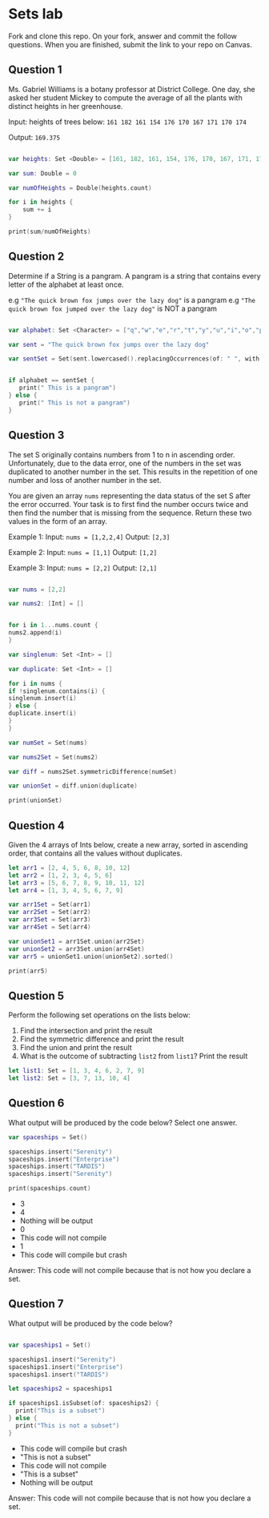 # Sets lab

Fork and clone this repo. On your fork, answer and commit the follow questions. When you are finished, submit the link to your repo on Canvas.


## Question 1

Ms. Gabriel Williams is a botany professor at District College. One day, she asked her student Mickey to compute the average of all the plants with distinct heights in her greenhouse.

Input: heights of trees below:
`161 182 161 154 176 170 167 171 170 174`

Output:
`169.375`

``` swift

var heights: Set <Double> = [161, 182, 161, 154, 176, 170, 167, 171, 170, 174]

var sum: Double = 0

var numOfHeights = Double(heights.count)

for i in heights {
    sum += i
}

print(sum/numOfHeights)

```


## Question 2

Determine if a String is a pangram. A pangram is a string that contains every letter of the alphabet at least once.

 e.g `"The quick brown fox jumps over the lazy dog"` is a pangram
 e.g `"The quick brown fox jumped over the lazy dog"` is NOT a pangram
 
 ``` swift
 
 var alphabet: Set <Character> = ["q","w","e","r","t","y","u","i","o","p","l","k","j","h","g","f","d","s","a","z","x","c","v","b","n","m"]
 
 var sent = "The quick brown fox jumps over the lazy dog"
 
 var sentSet = Set(sent.lowercased().replacingOccurrences(of: " ", with: ""))
 
 
 if alphabet == sentSet {
    print(" This is a pangram")
 } else {
    print(" This is not a pangram")
 }

 
 ```


## Question 3

The set S originally contains numbers from 1 to n in ascending order. Unfortunately, due to the data error, one of the numbers in the set was duplicated to another number in the set. This results in the repetition of one number and loss of another number in the set.

You are given an array `nums` representing the data status of the set S after the error occurred. Your task is to first find the number occurs twice and then find the number that is missing from the sequence. Return these two values in the form of an array.

 Example 1:
 Input: `nums = [1,2,2,4]`
 Output: `[2,3]`

 Example 2:
 Input: `nums = [1,1]`
 Output: `[1,2]`

 Example 3:
 Input: `nums = [2,2]`
 Output: `[2,1]`
 
 ``` swift 
 
 var nums = [2,2]
 
 var nums2: [Int] = []
 
 
 for i in 1...nums.count {
 nums2.append(i)
 }
 
 var singlenum: Set <Int> = []
 
 var duplicate: Set <Int> = []
 
 for i in nums {
 if !singlenum.contains(i) {
 singlenum.insert(i)
 } else {
 duplicate.insert(i)
 }
 }
 
 var numSet = Set(nums)
 
 var nums2Set = Set(nums2)
 
 var diff = nums2Set.symmetricDifference(numSet)
 
 var unionSet = diff.union(duplicate)
 
 print(unionSet)
 
 ```


## Question 4

Given the 4 arrays of Ints below, create a new array, sorted in ascending order, that contains all the values without duplicates.

```swift
let arr1 = [2, 4, 5, 6, 8, 10, 12]
let arr2 = [1, 2, 3, 4, 5, 6]
let arr3 = [5, 6, 7, 8, 9, 10, 11, 12]
let arr4 = [1, 3, 4, 5, 6, 7, 9]

var arr1Set = Set(arr1)
var arr2Set = Set(arr2)
var arr3Set = Set(arr3)
var arr4Set = Set(arr4)

var unionSet1 = arr1Set.union(arr2Set)
var unionSet2 = arr3Set.union(arr4Set)
var arr5 = unionSet1.union(unionSet2).sorted()

print(arr5)
```


## Question 5

Perform the following set operations on the lists below:

1. Find the intersection and print the result
2. Find the symmetric difference and print the result
3. Find the union and print the result
4. What is the outcome of subtracting `list2` from `list1`? Print the result

```swift
let list1: Set = [1, 3, 4, 6, 2, 7, 9]
let list2: Set = [3, 7, 13, 10, 4]
```


## Question 6

What output will be produced by the code below? Select one answer.

```swift
var spaceships = Set()

spaceships.insert("Serenity")
spaceships.insert("Enterprise")
spaceships.insert("TARDIS")
spaceships.insert("Serenity")

print(spaceships.count)
```

- 3
- 4
- Nothing will be output
- 0
- This code will not compile
- 1
- This code will compile but crash

Answer: This code will not compile because that is not how you declare a set.


## Question 7

What output will be produced by the code below?

```swift

var spaceships1 = Set()

spaceships1.insert("Serenity")
spaceships1.insert("Enterprise")
spaceships1.insert("TARDIS")

let spaceships2 = spaceships1

if spaceships1.isSubset(of: spaceships2) {
  print("This is a subset")
} else {
  print("This is not a subset")
}
```

- This code will compile but crash
- "This is not a subset"
- This code will not compile
- "This is a subset"
- Nothing will be output

Answer: This code will not compile because that is not how you declare a set.
